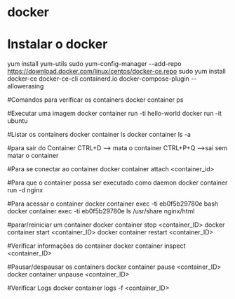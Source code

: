 # docker

# Instalar o docker

yum install yum-utils
sudo yum-config-manager     --add-repo     https://download.docker.com/linux/centos/docker-ce.repo
sudo yum install docker-ce docker-ce-cli containerd.io docker-compose-plugin --allowerasing

#Comandos para verificar os containers
docker container ps

#Executar uma imagem
docker container run -ti hello-world
docker run -it ubuntu

#Listar os containers
docker container ls
docker container ls -a

#para sair do Container
CTRL+D --> mata o container
CTRL+P+Q -->sai sem matar o container

#Para se conectar ao container
docker container attach <container_id>

#Para que o container possa ser executado como daemon
docker container run -d nginx

#Para acessar o container
docker container exec -ti eb0f5b29780e bash
docker container exec -ti eb0f5b29780e ls /usr/share nginx/html

#parar/reiniciar um container
docker container stop <container_ID>
docker container start <container_ID>
docker container restart <container_ID>

#Verificar informações do container
docker container inspect <container_ID>

#Pausar/despausar os containers
docker container pause <container_ID>
docker container unpause <container_ID>

#Verificar Logs
docker container logs -f <container_ID>